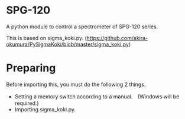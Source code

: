 # SPG-120

A python module to control a spectrometer of SPG-120 series.

This is based on sigma_koki.py. (https://github.com/akira-okumura/PySigmaKoki/blob/master/sigma_koki.py)

# Preparing

Before importing this, you must do the following 2 things.

* Setting a memory switch according to a manual.　(Windows will be required.)
* Importing sigma_koki.py.
